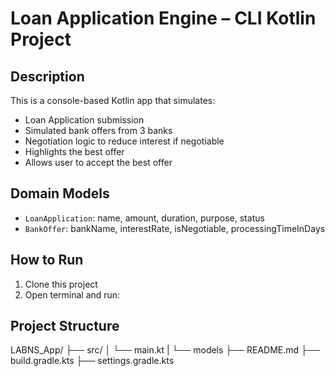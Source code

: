 # Loan Application Engine – CLI Kotlin Project

## Description

This is a console-based Kotlin app that simulates:

- Loan Application submission
- Simulated bank offers from 3 banks
- Negotiation logic to reduce interest if negotiable
- Highlights the best offer
- Allows user to accept the best offer

## Domain Models

- `LoanApplication`: name, amount, duration, purpose, status
- `BankOffer`: bankName, interestRate, isNegotiable, processingTimeInDays

## How to Run

1. Clone this project
2. Open terminal and run:

## Project Structure
LABNS_App/
├── src/
│   └── main.kt
|   └── models
├── README.md
├── build.gradle.kts
├── settings.gradle.kts
